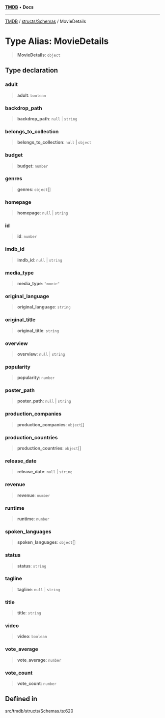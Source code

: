 [**TMDB**](../../../README.md) • **Docs**

***

[TMDB](../../../README.md) / [structs/Schemas](../README.md) / MovieDetails

# Type Alias: MovieDetails

> **MovieDetails**: `object`

## Type declaration

### adult

> **adult**: `boolean`

### backdrop\_path

> **backdrop\_path**: `null` \| `string`

### belongs\_to\_collection

> **belongs\_to\_collection**: `null` \| `object`

### budget

> **budget**: `number`

### genres

> **genres**: `object`[]

### homepage

> **homepage**: `null` \| `string`

### id

> **id**: `number`

### imdb\_id

> **imdb\_id**: `null` \| `string`

### media\_type

> **media\_type**: `"movie"`

### original\_language

> **original\_language**: `string`

### original\_title

> **original\_title**: `string`

### overview

> **overview**: `null` \| `string`

### popularity

> **popularity**: `number`

### poster\_path

> **poster\_path**: `null` \| `string`

### production\_companies

> **production\_companies**: `object`[]

### production\_countries

> **production\_countries**: `object`[]

### release\_date

> **release\_date**: `null` \| `string`

### revenue

> **revenue**: `number`

### runtime

> **runtime**: `number`

### spoken\_languages

> **spoken\_languages**: `object`[]

### status

> **status**: `string`

### tagline

> **tagline**: `null` \| `string`

### title

> **title**: `string`

### video

> **video**: `boolean`

### vote\_average

> **vote\_average**: `number`

### vote\_count

> **vote\_count**: `number`

## Defined in

src/tmdb/structs/Schemas.ts:620
